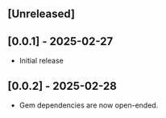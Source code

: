 ## [Unreleased]

## [0.0.1] - 2025-02-27

- Initial release

## [0.0.2] - 2025-02-28

- Gem dependencies are now open-ended.
